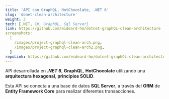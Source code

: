 ```yaml
---
title: 'API con GraphQL, HotChocolate, .NET 6'
slug: 'donet-clean-architecture'
weight: 3
tech: [.NET, C#, GraphQL, Sql Server]
link: https://github.com/eideard-hm/dotnet-graphQL-clean-architecture
screenshots:
  [
    /images/project-graphql-clean-arch.png,
    /images/project-graphql-clean-arch2.png,
  ]
repoLink: https://github.com/eideard-hm/dotnet-graphQL-clean-architecture
---
```


API desarrollada en **_.NET 6_**, **GraphQL**, **HotChocolate** utilizando una **arquitectura hexagonal**, **principios SOLID**.

Esta API se conecta a una base de datos **SQL Server**, a través del **ORM** de **Entity Framework Core** para realizar diferentes transacciones.
